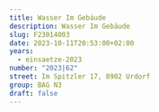 ```yaml
---
title: Wasser Im Gebäude
description: Wasser Im Gebäude
slug: F23014003
date: 2023-10-11T20:53:00+02:00
years:
  - einsaetze-2023
number: "2023|62"
street: Im Spitzler 17, 8902 Urdorf
group: BAG N3
draft: false
---
```

